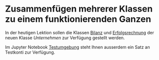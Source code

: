 # Zusammenfügen mehrerer Klassen zu einem funktionierenden Ganzen

In der heutigen Lektion sollen die Klassen 
[Bilanz](../oop_leverage_effekt/bilanz.py)
und [Erfolgsrechnung](../oop_leverage_effekt/erfolgsrechnung.py) der
neuen Klasse *Unternehmen* zur Verfügung gestellt werden.

Im Jupyter Notebook
[Testumgebung](../oop_leverage_effekt/testumgebung.ipynb)
steht Ihnen ausserdem ein Satz an Testkonti zur Verfügung.